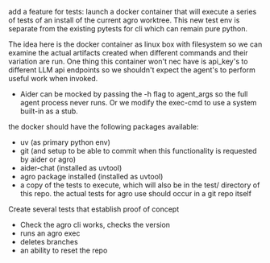 add a feature for tests: launch a docker container that will execute a series of tests of an install of the current agro worktree. This new test env is separate from the existing pytests for cli which can remain pure python.

The idea here is the docker container as linux box with filesystem so we can examine the actual artifacts created when different commands and their variation are run.
One thing this container won't nec have is api_key's to different LLM api endpoints so we shouldn't expect the agent's to perform useful work when invoked. 
- Aider can be mocked by passing the -h flag to agent_args so the full agent process never runs. Or we modify the exec-cmd to use a system built-in as a stub.

the docker should have the following packages available:
- uv (as primary python env)
- git (and setup to be able to commit when this functionality is requested by aider or agro)
- aider-chat (installed as uvtool)
- agro package installed (installed as uvtool)
- a copy of the tests to execute, which will also be in the test/ directory of this repo. the actual tests for agro use should occur in a git repo itself

Create several tests that establish proof of concept
- Check the agro cli works, checks the version
- runs an agro exec
- deletes branches
- an ability to reset the repo